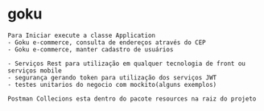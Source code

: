 # goku
    Para Iniciar execute a classe Application
    - Goku e-commerce, consulta de endereços através do CEP
    - Goku e-commerce, manter cadastro de usuários

    - Serviços Rest para utilização em qualquer tecnologia de front ou serviços mobile
    - segurança gerando token para utilização dos serviços JWT
    - testes unitarios do negocio com mockito(alguns exemplos)

    Postman Collecions esta dentro do pacote resources na raiz do projeto